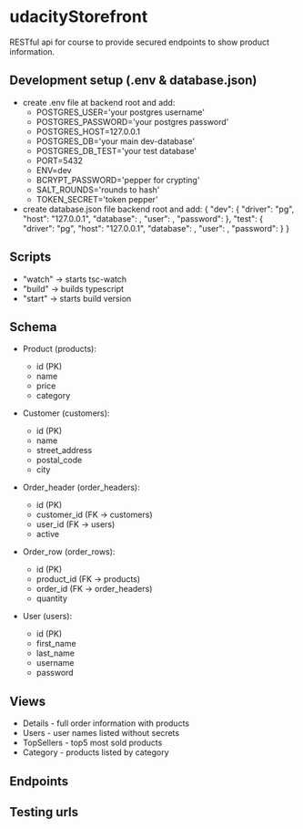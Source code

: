 # udacityStorefront
RESTful api for course to provide secured endpoints to show product information.

## Development setup (.env & database.json)
* create .env file at backend root and add:
    * POSTGRES_USER='your postgres username'
    * POSTGRES_PASSWORD='your postgres password'
    * POSTGRES_HOST=127.0.0.1
    * POSTGRES_DB='your main dev-database'
    * POSTGRES_DB_TEST='your test database'
    * PORT=5432
    * ENV=dev
    * BCRYPT_PASSWORD='pepper for crypting'
    * SALT_ROUNDS='rounds to hash'
    * TOKEN_SECRET='token pepper'
* create database.json file backend root and add:
{
    "dev": {
        "driver": "pg",
        "host": "127.0.0.1",
        "database": <your database>,
        "user": <your username>,
        "password": <your password>
    },
    "test": {
        "driver": "pg",
        "host": "127.0.0.1",
        "database": <your test database>,
        "user": <your username>,
        "password": <your password>
    }
}

## Scripts
* "watch" -> starts tsc-watch
* "build" -> builds typescript
* "start" -> starts build version


## Schema
* Product (products):
    * id (PK)
    * name
    * price
    * category

* Customer (customers):
    * id (PK)
    * name
    * street_address
    * postal_code
    * city

* Order_header (order_headers):
    * id (PK)
    * customer_id (FK -> customers)
    * user_id (FK -> users)
    * active

* Order_row (order_rows):
    * id (PK)
    * product_id (FK -> products)
    * order_id (FK -> order_headers)
    * quantity

* User (users):
    * id (PK)
    * first_name
    * last_name
    * username
    * password

## Views
* Details - full order information with products 
* Users - user names listed without secrets
* TopSellers - top5 most sold products
* Category - products listed by category

## Endpoints

## Testing urls